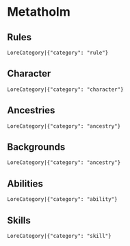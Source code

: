 # Metatholm

## Rules

`LoreCategory|{"category": "rule"}`

## Character

`LoreCategory|{"category": "character"}`

## Ancestries

`LoreCategory|{"category": "ancestry"}`

## Backgrounds

`LoreCategory|{"category": "ancestry"}`


## Abilities

`LoreCategory|{"category": "ability"}`

## Skills

`LoreCategory|{"category": "skill"}`
